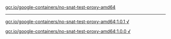 [gcr.io/google-containers/no-snat-test-proxy-amd64](https://hub.docker.com/r/anjia0532/google-containers.no-snat-test-proxy-amd64/tags/) 

----
[gcr.io/google-containers/no-snat-test-proxy-amd64:1.0.1 √](https://hub.docker.com/r/anjia0532/google-containers.no-snat-test-proxy-amd64/tags/)

[gcr.io/google-containers/no-snat-test-proxy-amd64:1.0.0 √](https://hub.docker.com/r/anjia0532/google-containers.no-snat-test-proxy-amd64/tags/)

